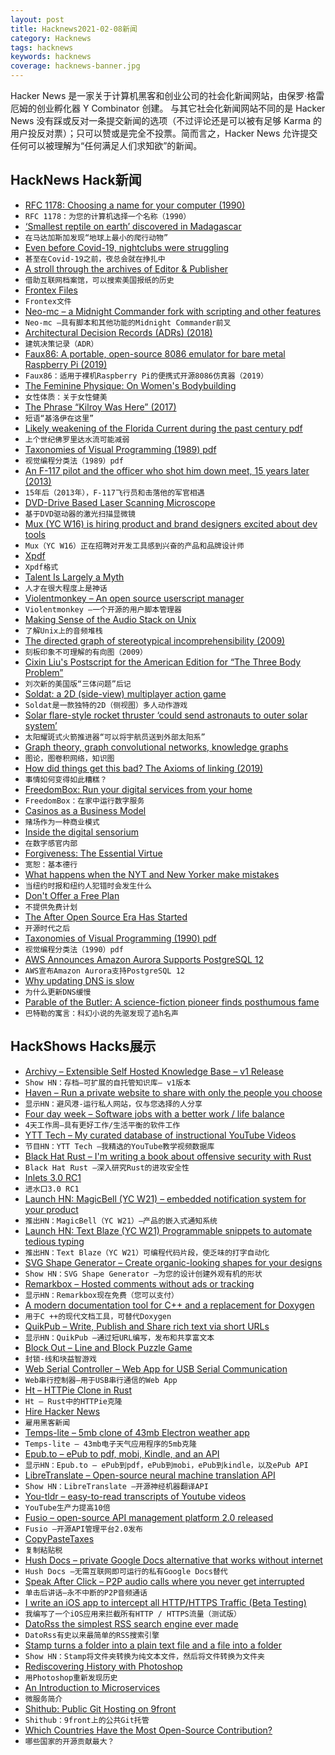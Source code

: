 ```yaml
---
layout: post
title: Hacknews2021-02-08新闻
category: Hacknews
tags: hacknews
keywords: hacknews
coverage: hacknews-banner.jpg
---
```


Hacker News 是一家关于计算机黑客和创业公司的社会化新闻网站，由保罗·格雷厄姆的创业孵化器 Y Combinator 创建。
与其它社会化新闻网站不同的是 Hacker News 没有踩或反对一条提交新闻的选项（不过评论还是可以被有足够 Karma 的用户投反对票）；只可以赞或是完全不投票。简而言之，Hacker News 允许提交任何可以被理解为“任何满足人们求知欲”的新闻。

## HackNews Hack新闻


- [RFC 1178: Choosing a name for your computer (1990)](https://tools.ietf.org/html/rfc1178)
- `RFC 1178：为您的计算机选择一个名称（1990）`
- [‘Smallest reptile on earth’ discovered in Madagascar](https://www.bbc.com/news/world-africa-55945948)
- `在马达加斯加发现“地球上最小的爬行动物”`
- [Even before Covid-19, nightclubs were struggling](https://www.economist.com/international/2021/02/06/even-before-covid-19-nightclubs-were-struggling)
- `甚至在Covid-19之前，夜总会就在挣扎中`
- [A stroll through the archives of Editor & Publisher](https://www.niemanlab.org/2021/02/thanks-to-the-internet-archive-the-history-of-american-newspapers-is-more-searchable-than-ever/)
- `借助互联网档案馆，可以搜索美国报纸的历史`
- [Frontex Files](https://frontexfiles.eu/en.html)
- `Frontex文件`
- [Neo-mc – a Midnight Commander fork with scripting and other features](https://github.com/neo-mc/neo-mc)
- `Neo-mc –具有脚本和其他功能的Midnight Commander前叉`
- [Architectural Decision Records (ADRs) (2018)](https://adr.github.io/)
- `建筑决策记录（ADR）`
- [Faux86: A portable, open-source 8086 emulator for bare metal Raspberry Pi (2019)](https://github.com/jhhoward/Faux86)
- `Faux86：适用于裸机Raspberry Pi的便携式开源8086仿真器（2019）`
- [The Feminine Physique: On Women's Bodybuilding](https://believermag.com/the-feminine-physique/)
- `女性体质：关于女性健美`
- [The Phrase “Kilroy Was Here” (2017)](https://www.thoughtco.com/killroy-was-here-4152093)
- `短语“基洛伊在这里”`
- [Likely weakening of the Florida Current during the past century pdf](https://www.nature.com/articles/s41467-020-17761-w.pdf)
- `上个世纪佛罗里达水流可能减弱`
- [Taxonomies of Visual Programming (1989) pdf](https://www.cs.cmu.edu/~bam/papers/vltax2.pdf)
- `视觉编程分类法（1989）pdf`
- [An F-117 pilot and the officer who shot him down meet, 15 years later  (2013)](https://www.rd.com/article/the-stranger-who-changed-my-life-my-enemy-my-friend/)
- `15年后（2013年），F-117飞行员和击落他的军官相遇`
- [DVD-Drive Based Laser Scanning Microscope](https://loetlabor-jena.de/doku.php?id=projekte:dvdlsm:start)
- `基于DVD驱动器的激光扫描显微镜`
- [Mux (YC W16) is hiring product and brand designers excited about dev tools](https://mux.com/jobs?hnj=designers)
- `Mux（YC W16）正在招聘对开发工具感到兴奋的产品和品牌设计师`
- [Xpdf](http://www.xpdfreader.com/)
- `Xpdf格式`
- [Talent Is Largely a Myth](https://blog.nukemberg.com/post/talent-is-largely-a-myth/)
- `人才在很大程度上是神话`
- [Violentmonkey – An open source userscript manager](https://violentmonkey.github.io/)
- `Violentmonkey –一个开源的用户脚本管理器`
- [Making Sense of the Audio Stack on Unix](https://venam.nixers.net/blog/unix/2021/02/07/audio-stack.html)
- `了解Unix上的音频堆栈`
- [The directed graph of stereotypical incomprehensibility (2009)](https://languagelog.ldc.upenn.edu/nll/?p=1024)
- `刻板印象不可理解的有向图（2009）`
- [Cixin Liu's Postscript for the American Edition for “The Three Body Problem”](http://reader.epubee.com/books/mobile/29/294c9e5c56c501ef2b2965341b7abb89/text/part0042.html)
- `刘次新的美国版“三体问题”后记`
- [Soldat: a 2D (side-view) multiplayer action game](https://github.com/Soldat/soldat)
- `Soldat是一款独特的2D（侧视图）多人动作游戏`
- [Solar flare-style rocket thruster ‘could send astronauts to outer solar system’](https://www.imeche.org/news/news-article/solar-flare-style-rocket-thruster-could-send-astronauts-to-outer-solar-system)
- `太阳耀斑式火箭推进器“可以将宇航员送到外部太阳系”`
- [Graph theory, graph convolutional networks, knowledge graphs](https://albertazout.substack.com/p/gradient-ascent-10)
- `图论，图卷积网络，知识图`
- [How did things get this bad? The Axioms of linking (2019)](https://rosshemsley.co.uk/posts/linking/)
- `事情如何变得如此糟糕？`
- [FreedomBox: Run your digital services from your home](https://freedombox.org/)
- `FreedomBox：在家中运行数字服务`
- [Casinos as a Business Model](https://satisologie.substack.com/p/casinos-as-a-business-model)
- `赌场作为一种商业模式`
- [Inside the digital sensorium](https://aaronzlewis.com/blog/2021/01/17/inside-the-digital-sensorium/)
- `在数字感官内部`
- [Forgiveness: The Essential Virtue](https://realclearconservatism.com/2021/02/07/forgiveness-the-essential-virtue/)
- `宽恕：基本德行`
- [What happens when the NYT and New Yorker make mistakes](https://savingjournalism.substack.com/p/how-newspapers-handle-corrections)
- `当纽约时报和纽约人犯错时会发生什么`
- [Don't Offer a Free Plan](https://nofreeplan.com)
- `不提供免费计划`
- [The After Open Source Era Has Started](https://monetize.substack.com/p/open-source-eras)
- `开源时代之后`
- [Taxonomies of Visual Programming (1990) pdf](http://www.cs.cmu.edu/~bam/papers/VLtax2-jvlc-1990.pdf)
- `视觉编程分类法（1990）pdf`
- [AWS Announces Amazon Aurora Supports PostgreSQL 12](https://www.infoq.com/news/2021/02/amazon-aurora-postgresql-12/)
- `AWS宣布Amazon Aurora支持PostgreSQL 12`
- [Why updating DNS is slow](https://wizardzines.com/comics/updating-dns/)
- `为什么更新DNS缓慢`
- [Parable of the Butler: A science-fiction pioneer finds posthumous fame](https://harpers.org/archive/2021/02/parable-of-the-butler-octavia-butler-kindred-fledgling/)
- `巴特勒的寓言：科幻小说的先驱发现了追h名声`


## HackShows Hacks展示

- [ Archivy – Extensible Self Hosted Knowledge Base – v1 Release](https://archivy.github.io)
- `Show HN：存档–可扩展的自托管知识库– v1版本`
- [ Haven – Run a private website to share with only the people you choose](https://havenweb.org/)
- `显示HN：避风港-运行私人网站，仅与您选择的人分享`
- [ Four day week – Software jobs with a better work / life balance](https://www.fourdayweek.io/)
- `4天工作周–具有更好工作/生活平衡的软件工作`
- [ YTT Tech – My curated database of instructional YouTube Videos](https://ytt-tech.com)
- `节目HN：YTT Tech –我精选的YouTube教学视频数据库`
- [ Black Hat Rust – I'm writing a book about offensive security with Rust](https://academy.kerkour.com/black-hat-rust)
- `Black Hat Rust –深入研究Rust的进攻安全性`
- [ Inlets 3.0 RC1](https://github.com/inlets/inlets/releases/tag/3.0.0-rc1)
- `进水口3.0 RC1`
- [Launch HN: MagicBell (YC W21) – embedded notification system for your product](item?id=26037645)
- `推出HN：MagicBell（YC W21）–产品的嵌入式通知系统`
- [Launch HN: Text Blaze (YC W21) Programmable snippets to automate tedious typing](item?id=26037816)
- `推出HN：Text Blaze（YC W21）可编程代码片段，使乏味的打字自动化`
- [ SVG Shape Generator – Create organic-looking shapes for your designs](https://www.softr.io/tools/svg-shape-generator)
- `Show HN：SVG Shape Generator –为您的设计创建外观有机的形状`
- [ Remarkbox – Hosted comments without ads or tracking](https://www.remarkbox.com/remarkbox-is-now-pay-what-you-can.html)
- `显示HN：Remarkbox现在免费（您可以支付）`
- [ A modern documentation tool for C++ and a replacement for Doxygen](https://hdoc.io/)
- `用于C ++的现代文档工具，可替代Doxygen`
- [ QuikPub – Write, Publish and Share rich text via short URLs](https://quikpub.co/)
- `显示HN：QuikPub –通过短URL编写，发布和共享富文本`
- [ Block Out – Line and Block Puzzle Game](https://blockoutunity.github.io/)
- `封锁-线和块益智游戏`
- [ Web Serial Controller – Web App for USB Serial Communication](https://webserial.app/)
- `Web串行控制器–用于USB串行通信的Web App`
- [ Ht – HTTPie Clone in Rust](https://github.com/ducaale/ht)
- `Ht – Rust中的HTTPie克隆`
- [ Hire Hacker News](https://hirehackernews.com/)
- `雇用黑客新闻`
- [ Temps-lite – 5mb clone of 43mb Electron weather app](https://github.com/GirkovArpa/temps-lite)
- `Temps-lite – 43mb电子天气应用程序的5mb克隆`
- [ Epub.to – ePub to pdf, mobi, Kindle, and an API](https://epub.to)
- `显示HN：Epub.to – ePub到pdf，ePub到mobi，ePub到kindle，以及ePub API`
- [ LibreTranslate – Open-source neural machine translation API](https://libretranslate.com/)
- `Show HN：LibreTranslate –开源神经机器翻译API`
- [ You-tldr – easy-to-read transcripts of Youtube videos](https://you-tldr.com/)
- `YouTube生产力提高10倍`
- [ Fusio – open-source API management platform 2.0 released](https://github.com/apioo/fusio)
- `Fusio –开源API管理平台2.0发布`
- [ CopyPasteTaxes](https://github.com/breck7/copypastetaxes)
- `复制粘贴税`
- [ Hush Docs – private Google Docs alternative that works without internet](https://demo.hushdocs.com)
- `Hush Docs –无需互联网即可运行的私有Google Docs替代`
- [ Speak After Click – P2P audio calls where you never get interrupted](https://speakafter.click/)
- `单击后讲话–永不中断的P2P音频通话`
- [ I write an iOS app to intercept all HTTP/HTTPS Traffic (Beta Testing)](item?id=26052185)
- `我编写了一个iOS应用来拦截所有HTTP / HTTPS流量（测试版）`
- [ DatoRss the simplest RSS search engine ever made](https://github.com/davidesantangelo/dato.rss)
- `DatoRss有史以来最简单的RSS搜索引擎`
- [ Stamp turns a folder into a plain text file and a file into a folder](https://github.com/treenotation/jtree/tree/master/langs/stamp)
- `Show HN：Stamp将文件夹转换为纯文本文件，然后将文件转换为文件夹`
- [ Rediscovering History with Photoshop](https://www.joeycato.com/stuff/rediscovering-history-with-photoshop)
- `用Photoshop重新发现历史`
- [ An Introduction to Microservices](https://medium.com/microservicegeeks/an-introduction-to-microservices-a3a7e2297ee0)
- `微服务简介`
- [ Shithub: Public Git Hosting on 9front](https://shithub.us)
- `Shithub：9front上的公共Git托管`
- [ Which Countries Have the Most Open-Source Contribution?](item?id=26059099)
- `哪些国家的开源贡献最大？`

